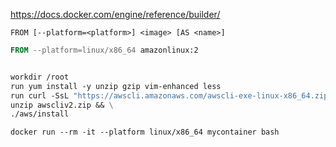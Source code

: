 

https://docs.docker.com/engine/reference/builder/


`FROM [--platform=<platform>] <image> [AS <name>]`
  
```dockerfile
FROM --platform=linux/x86_64 amazonlinux:2


workdir /root
run yum install -y unzip gzip vim-enhanced less
run curl -SsL "https://awscli.amazonaws.com/awscli-exe-linux-x86_64.zip" -o "awscliv2.zip" && \
unzip awscliv2.zip && \
./aws/install
```


```
docker run --rm -it --platform linux/x86_64 mycontainer bash
```

